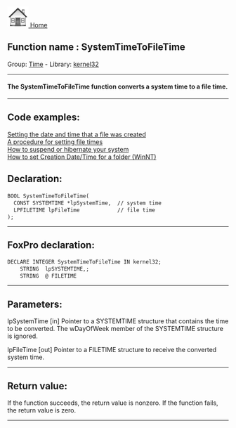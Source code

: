 [<img src="../../images/home.png"> Home ](https://github.com/VFPX/Win32API)  

## Function name : SystemTimeToFileTime
Group: [Time](../../functions_group.md#Time)  -  Library: [kernel32](../../Libraries.md#kernel32)  
***  


#### The SystemTimeToFileTime function converts a system time to a file time.
***  


## Code examples:
[Setting the date and time that a file was created](../../samples/sample_065.md)  
[A procedure for setting file times](../../samples/sample_128.md)  
[How to suspend or hibernate your system](../../samples/sample_395.md)  
[How to set Creation Date/Time for a folder (WinNT)](../../samples/sample_399.md)  

## Declaration:
```foxpro  
BOOL SystemTimeToFileTime(
  CONST SYSTEMTIME *lpSystemTime,  // system time
  LPFILETIME lpFileTime            // file time
);  
```  
***  


## FoxPro declaration:
```foxpro  
DECLARE INTEGER SystemTimeToFileTime IN kernel32;
	STRING  lpSYSTEMTIME,;
	STRING  @ FILETIME  
```  
***  


## Parameters:
lpSystemTime 
[in] Pointer to a SYSTEMTIME structure that contains the time to be converted. 
The wDayOfWeek member of the SYSTEMTIME structure is ignored. 

lpFileTime 
[out] Pointer to a FILETIME structure to receive the converted system time.  
***  


## Return value:
If the function succeeds, the return value is nonzero. If the function fails, the return value is zero. 
  
***  

